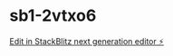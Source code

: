 # sb1-2vtxo6

[Edit in StackBlitz next generation editor ⚡️](https://stackblitz.com/~/github.com/khr8/sb1-2vtxo6)